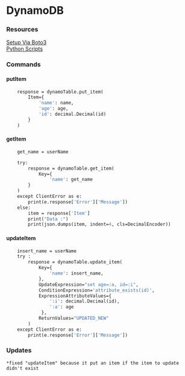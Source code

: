 # DynamoDB 

### Resources
[Setup Via Boto3](https://www.youtube.com/watch?v=G68oSgFotZA)  
[Python Scripts](https://www.youtube.com/watch?v=G68oSgFotZA)  

### Commands
#### putItem
```def putItem(name,age,id):
    response = dynamoTable.put_item(
        Item={
            'name': name,
            'age': age,
            'id': decimal.Decimal(id)
        }
    )
```
#### getItem
```def getItem(userName):
    get_name = userName

    try:
        response = dynamoTable.get_item(
            Key={
                'name': get_name
        }
    )
    except ClientError as e:
        print(e.response['Error']['Message'])
    else:
        item = response['Item']
        print("Data :")
        print(json.dumps(item, indent=4, cls=DecimalEncoder))
```
#### updateItem
```def updateItem(userName,id,age):
    insert_name = userName
    try :
        response = dynamoTable.update_item(
            Key={
                'name': insert_name,
            },
            UpdateExpression="set age=:a, id=:i",
            ConditionExpression='attribute_exists(id)',
            ExpressionAttributeValues={
                ':i': decimal.Decimal(id),
                ':a': age
             },
            ReturnValues="UPDATED_NEW"
        )
    except ClientError as e:
        print(e.response['Error']['Message'])
```

### Updates
```*fixed "updateItem" because it put an item if the item to update didn't exist```
